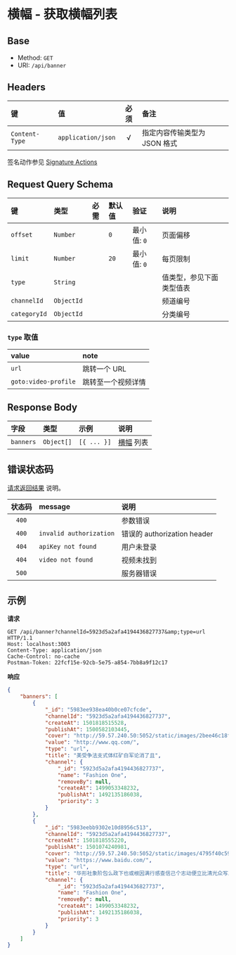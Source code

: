 # 横幅 - 获取横幅列表

## Base

* Method: `GET`
* URI: `/api/banner`

## Headers

键             | 值                 | 必须 | 备注
:------------- | :----------------- | :--: | :---------------------------
`Content-Type` | `application/json` | √    | 指定内容传输类型为 JSON 格式

签名动作参见 [Signature Actions][signature-actions]

## Request Query Schema

键           | 类型       | 必需 | 默认值 | 验证        | 说明
:----------- | :--------- | :--: | :----- | :---------- | :-----------
`offset`     | `Number`   |      | `0`    | 最小值: `0` | 页面偏移
`limit`      | `Number`   |      | `20`   | 最小值: `0` | 每页限制
`type`       | `String`   |      |        |             | 值类型，参见下面类型值表
`channelId`  | `ObjectId` |      |        |             | 频道编号
`categoryId` | `ObjectId` |      |        |             | 分类编号

### `type` 取值

value                | note
:------------------- | :-----------------
`url`                | 跳转一个 URL
`goto:video-profile` | 跳转至一个视频详情

## Response Body

字段      | 类型       | 示例        | 说明
:-------- | :--------- | :---------- | :------------------------
`banners` | `Object[]` | `[{ ... }]` | [横幅][banner-model] 列表

## 错误状态码

[请求返回结果][response-format] 说明。

状态码 | message                 | 说明
:----: | :---------------------- |:---------------------------
`400`  |                         | 参数错误
`400`  | `invalid authorization` | 错误的 authorization header
`404`  | `apiKey not found`      | 用户未登录
`404`  | `video not found`       | 视频未找到
`500`  |                         | 服务器错误

## 示例

**请求**

```
GET /api/banner?channelId=5923d5a2afa4194436827737&amp;type=url HTTP/1.1
Host: localhost:3003
Content-Type: application/json
Cache-Control: no-cache
Postman-Token: 22fcf15e-92cb-5e75-a854-7bb8a9f12c17
```

**响应**

```json
{
    "banners": [
        {
            "_id": "5983ee938ea40b0ce07cfcde",
            "channelId": "5923d5a2afa4194436827737",
            "createAt": 1501818515528,
            "publishAt": 1500582103445,
            "cover": "http://59.57.240.50:5052/static/images/2bee46c18fa10cf0a599c28da73fa53acb113d3d.jpg",
            "value": "http://www.qq.com/",
            "type": "url",
            "title": "美受争法支式体红矿白军论消了且",
            "channel": {
                "_id": "5923d5a2afa4194436827737",
                "name": "Fashion One",
                "removeBy": null,
                "createAt": 1499053348232,
                "publishAt": 1492135186038,
                "priority": 3
            }
        },
        {
            "_id": "5983eebb9302e10d8956c513",
            "channelId": "5923d5a2afa4194436827737",
            "createAt": 1501818555220,
            "publishAt": 1501074240981,
            "cover": "http://59.57.240.50:5052/static/images/4795f40c59a0492e296b95c7376a4397c869c1c8.jpg",
            "value": "https://www.baidu.com/",
            "type": "url",
            "title": "华形社象阶包么政下也或根因满行感查信己个志动便立比清光众写五装民",
            "channel": {
                "_id": "5923d5a2afa4194436827737",
                "name": "Fashion One",
                "removeBy": null,
                "createAt": 1499053348232,
                "publishAt": 1492135186038,
                "priority": 3
            }
        }
    ]
}
```

[signature-authorization]: ../../signature-authorization.md
[signature-actions]: ../../actions.md
[response-format]: ../../response-format.md

[banner-model]: ../../models/banner.md
